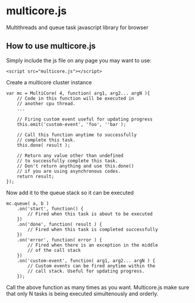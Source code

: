 # multicore.js
Multithreads and queue task javascript library for browser

## How to use multicore.js
Simply include the js file on any page you may want to use:
```
<script src="multicore.js"></script>
```

Create a multicore cluster instance
```
var mc = MultiCore( 4, function( arg1, arg2... argN ){
	// Code in this function will be executed in
	// another cpu thread.
	...
	
	// Firing custom event useful for updating progress
	this.emit('custom-event', 'foo', ''bar );
	
	// Call this function anytime to successfully 
	// complete this task.
	this.done( result );
	
	// Return any value other than undefined
	// to successfully complete this task.
	// Don't return anything and use this.done()
	// if you are using asynchronous codes.
	return result;
});
```

Now add it to the queue stack so it can be executed
```
mc.queue( a, b )
	.on('start', function() {
		// Fired when this task is about to be executed
	})
	.on('done', function( result ) {
		// Fired when this task is completed successfully
	})
	.on('error', function( error ) {
		// Fired when there is an exception in the middle
		// of the call stack
	})
	.on('custom-event', function( arg1, arg2... argN ) {
		// Custom events can be fired anytime within the
		// call stack. Useful for updating progress.
	});
```

Call the above function as many times as you want. Multicore.js make sure that only N tasks is being executed simultenously and orderly.
